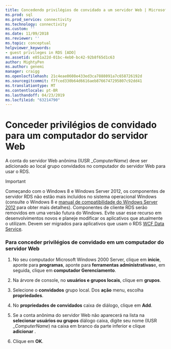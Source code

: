 ```yaml
---
title: Concedendo privilégios de convidado a um servidor Web | Microsoft Docs
ms.prod: sql
ms.prod_service: connectivity
ms.technology: connectivity
ms.custom: ''
ms.date: 11/09/2018
ms.reviewer: ''
ms.topic: conceptual
helpviewer_keywords:
- guest privileges in RDS [ADO]
ms.assetid: e851a22d-01bc-4eb0-bc42-92b8f65d1c63
author: MightyPen
ms.author: genemi
manager: craigg
ms.openlocfilehash: 21c4eae0608e433ed3ca7888091a7c658726192d
ms.sourcegitcommit: f7fced330b64d6616aeb8766747295807c92dd41
ms.translationtype: MT
ms.contentlocale: pt-BR
ms.lasthandoff: 04/23/2019
ms.locfileid: "63214790"
---
```

# <a name="granting-guest-privileges-to-a-web-server-computer"></a>Conceder privilégios de convidado para um computador do servidor Web
A conta do servidor Web anônima (IUSR _*ComputerName*) deve ser adicionado ao local grupo convidados no computador do servidor Web para usar o RDS.  
  
> [!IMPORTANT]
>  Começando com o Windows 8 e Windows Server 2012, os componentes de servidor RDS não estão mais incluídos no sistema operacional Windows (consulte o Windows 8 e [manual de compatibilidade do Windows Server 2012](https://www.microsoft.com/download/details.aspx?id=27416) para obter mais detalhes). Componentes de cliente RDS serão removidos em uma versão futura do Windows. Evite usar esse recurso em desenvolvimentos novos e planeje modificar os aplicativos que atualmente o utilizam. Devem ser migrados para aplicativos que usam o RDS [WCF Data Service](https://go.microsoft.com/fwlink/?LinkId=199565).  
  
### <a name="to-grant-guest-privileges-to-a-web-server-computer"></a>Para conceder privilégios de convidado em um computador do servidor Web  
  
1.  No seu computador Microsoft Windows 2000 Server, clique em **inicie**, aponte para **programas**, aponte para **ferramentas administrativas**e, em seguida, clique em **computador Gerenciamento**.  
  
2.  Na árvore de console, no **usuários e grupos locais**, clique em **grupos**.  
  
3.  Selecione o **convidados** grupo local. Dos **ação** menu, escolha **propriedades**.  
  
4.  No **propriedades de convidados** caixa de diálogo, clique em **Add**.  
  
5.  Se a conta anônima do servidor Web não aparecerá na lista na **selecionar usuários ou grupos** diálogo caixa, digite seu nome (IUSR _*ComputerName*) na caixa em branco da parte inferior e clique **adicionar** .  
  
6.  Clique em **OK**.


